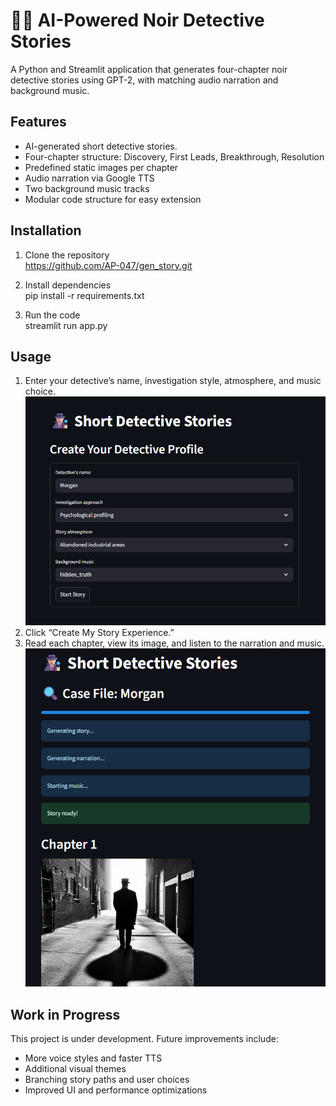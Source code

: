 # 🕵🏻 AI-Powered Noir Detective Stories

A Python and Streamlit application that generates four-chapter noir detective stories using GPT-2, with matching audio narration and background music.

## Features

- AI-generated short detective stories.
- Four-chapter structure: Discovery, First Leads, Breakthrough, Resolution
- Predefined static images per chapter
- Audio narration via Google TTS
- Two background music tracks
- Modular code structure for easy extension

## Installation

1. Clone the repository  
   https://github.com/AP-047/gen_story.git

3. Install dependencies
   <br> pip install -r requirements.txt

5. Run the code
   <br> streamlit run app.py

## Usage
1. Enter your detective’s name, investigation style, atmosphere, and music choice.
   <br> <img src="assets/images/detective_profile.png" alt="Detective Profile" width="700" height="auto">
3. Click “Create My Story Experience.”
5. Read each chapter, view its image, and listen to the narration and music.
   <br> <img src="assets/images/process_complete.png" alt="Process Complete" width="700" height="auto">

## Work in Progress
This project is under development. Future improvements include:
- More voice styles and faster TTS
- Additional visual themes
- Branching story paths and user choices
- Improved UI and performance optimizations
